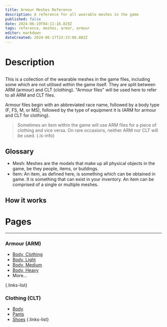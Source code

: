 ```yaml
---
title: Armour Meshes Reference
description: A reference for all wearable meshes in the game
published: false
date: 2024-06-19T04:11:16.819Z
tags: reference, meshes, armor, armour
editor: markdown
dateCreated: 2024-06-17T23:33:06.802Z
---
```


# Description
## 
This is a collection of the wearable meshes in the game files, including some which are not utilised within the game itself. They are split between ARM (armour) and CLT (clothing). "Armour files" will be used here to refer to all ARM and CLT files.

Armour files begin with an abbreviated race name, followed by a body type (F, FS, M, or MS), followed by the type of equipment it is (ARM for armour and CLT for clothing). 
> Sometimes an item within the game will use ARM files for a piece of clothing and vice versa. On rare occasions, neither ARM nor CLT will be used.
{.is-info}

## Glossary
- Mesh: Meshes are the models that make up all physical objects in the game, be they people, items, or buildings. 
- Item: An item, as defined here, is something which can be obtained in game. It is something that can exist in your inventory. An item can be comprised of a single or multiple meshes.

## How it works





# Pages

---
### Armour (ARM)
- [Body, Clothing](ARM_Body-Clothing)
- [Body, Light](ARM_Body-Light)
- [Body, Medium](ARM_Body-Medium)
- [Body, Heavy](ARM_Body-Heavy)
- More...

{.links-list}
### Clothing (CLT)
- [Body](CLT_Body)
- [Pants](CLT_Pants)
- [Shoes](CLT_Accessories)
{.links-list}